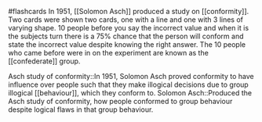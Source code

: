 #flashcards 
In 1951, [[Solomon Asch]] produced a study on [[conformity]]. Two cards were shown two cards, one with a line and one with 3 lines of varying shape. 10 people before you say the incorrect value and when it is the subjects turn there is a 75% chance that the person will conform and state the incorrect value despite knowing the right answer. The 10 people who came before were in on the experiment are known as the [[confederate]] group.

Asch study of conformity::In 1951, Solomon Asch proved conformity to have influence over people such that they make illogical decisions due to group illogical [[behaviour]], which they conform to.
Solomon Asch::Produced the Asch study of conformity, how people conformed to group behaviour despite logical flaws in that group behaviour.